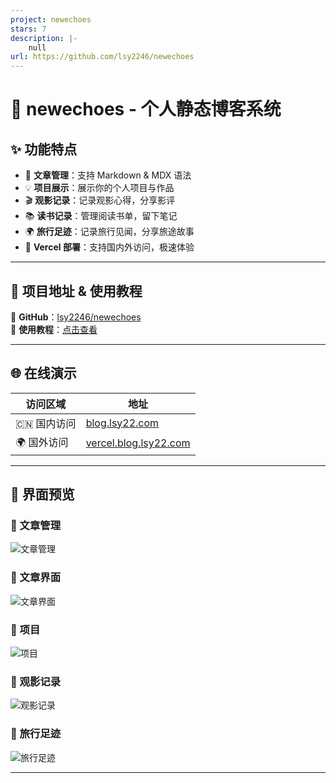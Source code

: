 ```yaml
---
project: newechoes
stars: 7
description: |-
    null
url: https://github.com/lsy2246/newechoes
---
```


# 🚀 newechoes - 个人静态博客系统

## ✨ 功能特点

- 📑 **文章管理**：支持 Markdown & MDX 语法  
- 💡 **项目展示**：展示你的个人项目与作品  
- 🎬 **观影记录**：记录观影心得，分享影评  
- 📚 **读书记录**：管理阅读书单，留下笔记  
- 🌍 **旅行足迹**：记录旅行见闻，分享旅途故事  
- 🚀 **Vercel 部署**：支持国内外访问，极速体验  

---

## 📌 项目地址 & 使用教程

🔗 **GitHub**：[lsy2246/newechoes](https://github.com/lsy2246/newechoes)  
📖 **使用教程**：[点击查看](https://blog.lsy22.com/articles/web/echoes%E5%8D%9A%E5%AE%A2%E4%BD%BF%E7%94%A8%E8%AF%B4%E6%98%8E)

---

## 🌐 在线演示

| 访问区域 | 地址 |
|----------|----------------|
| 🇨🇳 国内访问 | [blog.lsy22.com](https://blog.lsy22.com/) |
| 🌍 国外访问 | [vercel.blog.lsy22.com](https://vercel.blog.lsy22.com/) |

---

## 📸 界面预览

### 🔹 文章管理

![文章管理](upload://nFFEvhkjPsDmO2PerGgbQcdamRl.png)

### 🔹 文章界面

![文章界面](upload://32cvmMEEcnMtRlzl4SZWzgbeSml.png)

### 🔹 项目

![项目](upload://ZItFxTgMqpd91T2bPGj9VAMa0V.png)

### 🔹 观影记录

![观影记录](https://img.picui.cn/free/2025/03/10/67cee77cee10a.png)

### 🔹 旅行足迹

![旅行足迹](upload://u0emWReB5qyhQCJ99L1MDWfDo3A.jpeg)

---

